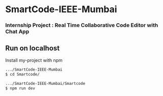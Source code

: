 # SmartCode-IEEE-Mumbai

### Internship Project : Real Time Collaborative Code Editor with Chat App

## Run on localhost

Install my-project with npm

```bash
.../SmartCode-IEEE-Mumbai
$ cd Smartcode/

.../SmartCode-IEEE-Mumbai/Smartcode
$ npm run dev
```
    

